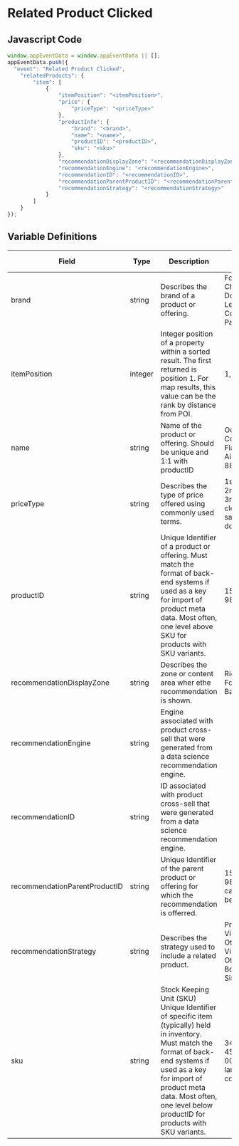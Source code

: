 # Related Product Clicked

### 

## Javascript Code
```js
window.appEventData = window.appEventData || [];
appEventData.push({
  "event": "Related Product Clicked",
    "relatedProducts": {
        "item": [
            {
                "itemPosition": "<itemPosition>",
                "price": {
                    "priceType": "<priceType>"
                },
                "productInfo": {
                    "brand": "<brand>",
                    "name": "<name>",
                    "productID": "<productID>",
                    "sku": "<sku>"
                },
                "recommendationDisplayZone": "<recommendationDisplayZone>",
                "recommendationEngine": "<recommendationEngine>",
                "recommendationID": "<recommendationID>",
                "recommendationParentProductID": "<recommendationParentProductID>",
                "recommendationStrategy": "<recommendationStrategy>"
            }
        ]
    }
});
```

## Variable Definitions

|Field|Type|Description|Example|Pattern|Min Length|Max Length|Minimum|Maximum|Multiple Of|
| --- | --- | --- | --- | --- | --- | --- | --- | --- | --- |
|brand|string|Describes the brand of a product or offering.|Ford, Chevrolet, Dodge, Levis, Columbia, Patagonia|||||||
|itemPosition|integer|Integer position of a property within a sorted result. The first returned is position 1. For map results, this value can be the rank by distance from POI.|1, 2, 3, 4, 5||||0|||
|name|string|Name of the product or offering.  Should be unique and 1:1 with productID|Oceana, Corsica, Flame Tech, Air Jordan 88|||||||
|priceType|string|Describes the type of price offered using commonly used terms. |1st mark, 2nd mark, 3rd mark, clearance, sale, doorbuster|||||||
|productID|string|Unique Identifier of a product or offering.  Must match the format of back-end systems if used as a key for import of product meta data. Most often, one level above SKU for products with SKU variants. |155, 65588, 987764448|||||||
|recommendationDisplayZone|string|Describes the zone or content area wher ethe recommendation is shown.|Right Rail, Footer, Top Bar|||||||
|recommendationEngine|string|Engine associated with product cross-sell that were generated from a data science recommendation engine.||||||||
|recommendationID|string|ID associated with product cross-sell that were generated from a data science recommendation engine.||||||||
|recommendationParentProductID|string|Unique Identifier of the parent product or offering for which the recommendation is offerred.|155, 65588, 987764448, cart, none, behavior|||||||
|recommendationStrategy|string|Describes the strategy used to include a related product.|Previously Viewed, Others Also Viewed, Others Bought With, Similar Item|||||||
|sku|string|Stock Keeping Unit \(SKU\) Unique Identifier of specific item \(typically\) held in inventory.  Must match the format of back-end systems if used as a key for import of product meta data. Most often, one level below productID for products with SKU variants. |34567890, 4567890, 00155-large-cornflower|||||||




